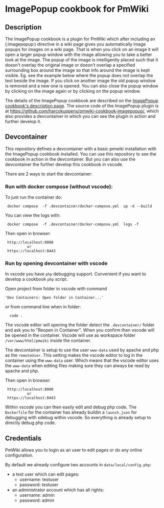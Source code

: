 # ImagePopup cookbook for PmWiki 

## Description

The ImagePopup cookbook is a plugin for PmWiki which after including an (:imagepopup:) directive in a wiki page gives you automatically image popups for images on a wiki page. That is when you click on an image it will open a larger popup window with the image allowing you to take a better look at the image. The popup of the image is intelligently placed such that it doesn't overlay the original image or doesn't overlap a specified surrounding box around the image so that info around the image is kept visible. Eg. see the example below where the popup does not overlap the text beside the image. If you click on another image the old popup window is removed and a new one is opened. You can also close the popup window by clicking on the image again or by clicking on the popup window.

The details of the ImagePopup cookbook are described on the [ImagePopup cookbook's description page](https://www.pmwiki.org/wiki/Cookbook/ImagePopup). 
The source code of the ImagePopup plugin is at https://github.com/harcokuppens/pmwiki-cookbook-imagepopup/, which also provides
a devcontainer in which you can see the plugin in action and further develop it.

## Devcontainer

This repository defines a devcontainer with a basic pmwiki installation with the ImagePopup cookbook installed. You can use this repository to see the cookbook in action in the devcontainer. But you can also use the devcontainer the further develop this cookbook in vscode.

There are 2 ways  to start the devcontainer:

### Run with docker compose (without vscode):

To just run the container do:

     docker compose  -f .devcontainer/docker-compose.yml  up -d --build

You can view the logs with:

     docker compose  -f .devcontainer/docker-compose.yml  logs -f

Then open in browser:

     http://localhost:8080
              or
     https://localhost:8443


### Run by opening devcontainer with vscode

In vscode you have `php` debugging support. Convenient if you want to develop a
cookbook `php` script.

Open project from folder in vscode with command

    'Dev Containers: Open folder in Container...'

or from command line when in folder:

      code .

The vscode editor will opening the folder detect the `.devcontainer/` folder and ask
you to "Reopen in Container". When you confirm then vscode will be opened in the
container. Vscode will use as workspace folder `/var/www/html/pmwiki` inside the
container.

The devcontainer is setup to use the user `www-data` used by apache and php as the
`remoteUser`. This setting makes the vscode editor to log in the container using the
`www-data` user. Which means that the vscode editor uses the `www-data` when editing
files making sure they can always be read by apache and php.

Then open in browser:

     http://localhost:8080
              or
     https://localhost:8443

Within vscode you can then easily edit and debug php code. The `Dockerfile` for the
container has already buildin a `launch.json` for debugging with xdebug within
vscode. So everything is already setup to directly debug php code.

## Credentials

PmWiki allows you to login as an user to edit pages or do any online configuration.

By default we already configure two accounts in `data/local/config.php`:

- a test user which can edit pages:
  - username: testuser
  - password: testuser
- an administrator account which has all rights:
  - username: admin
  - password: admin
